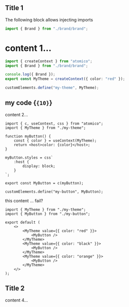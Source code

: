 ## Title 1

The following block allows injecting imports

```js imports
import { Brand } from "./brand/brand";
```

# content 1...

```ts my-theme.ts
import { createContext } from "atomico";
import { Brand } from "./brand/brand";

console.log({ Brand });
export const MyTheme = createContext({ color: "red" });

customElements.define("my-theme", MyTheme);
```

## my code {`{10}`}

content 2...

```tsx my-button.tsx
import { c, useContext, css } from "atomico";
import { MyTheme } from "./my-theme";

function myButton() {
	const { color } = useContext(MyTheme);
	return <host>color: {color}</host>;
}

myButton.styles = css`
	:host {
		display: block;
	}
`;

export const MyButton = c(myButton);

customElements.define("my-button", MyButton);
```

this content ... fail?

```tsx preview
import { MyTheme } from "./my-theme";
import { MyButton } from "./my-button";

export default (
	<>
		<MyTheme value={{ color: "red" }}>
			<MyButton />
		</MyTheme>
		<MyTheme value={{ color: "black" }}>
			<MyButton />
		</MyTheme>
		<MyTheme value={{ color: "orange" }}>
			<MyButton />
		</MyTheme>
	</>
);
```

## Title 2

content 4...
